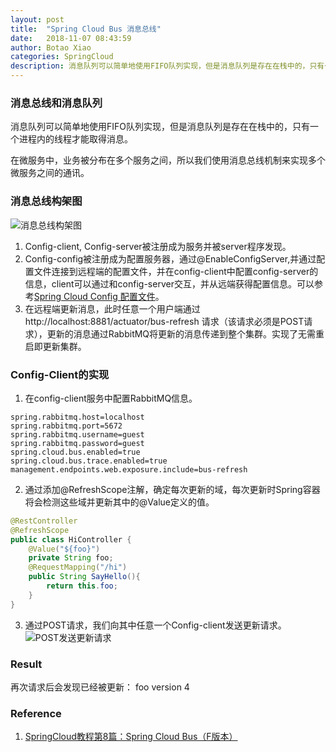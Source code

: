 ```yaml
---
layout: post
title:  "Spring Cloud Bus 消息总线"
date:   2018-11-07 08:43:59
author: Botao Xiao
categories: SpringCloud
description: 消息队列可以简单地使用FIFO队列实现，但是消息队列是存在在栈中的，只有一个进程内的线程才能取得消息。在微服务中，业务被分布在多个服务之间，所以我们使用消息总线机制来实现多个微服务之间的通讯。
---
```

### 消息总线和消息队列
消息队列可以简单地使用FIFO队列实现，但是消息队列是存在在栈中的，只有一个进程内的线程才能取得消息。

在微服务中，业务被分布在多个服务之间，所以我们使用消息总线机制来实现多个微服务之间的通讯。

### 消息总线构架图
![消息总线构架图](https://i.imgur.com/QQnheXi.png)
1. Config-client, Config-server被注册成为服务并被server程序发现。
2. Config-config被注册成为配置服务器，通过@EnableConfigServer,并通过配置文件连接到远程端的配置文件，并在config-client中配置config-server的信息，client可以通过和config-server交互，并从远端获得配置信息。可以参考[Spring Cloud Config 配置文件](https://github.com/Seanforfun/JavaCore/blob/master/Conclusions/SpringCloudConfig.md)。
3. 在远程端更新消息，此时任意一个用户端通过http://localhost:8881/actuator/bus-refresh 请求（该请求必须是POST请求），更新的消息通过RabbitMQ将更新的消息传递到整个集群。实现了无需重启即更新集群。

### Config-Client的实现
1. 在config-client服务中配置RabbitMQ信息。
```Properties
spring.rabbitmq.host=localhost
spring.rabbitmq.port=5672
spring.rabbitmq.username=guest
spring.rabbitmq.password=guest
spring.cloud.bus.enabled=true
spring.cloud.bus.trace.enabled=true
management.endpoints.web.exposure.include=bus-refresh
```

2. 通过添加@RefreshScope注解，确定每次更新的域，每次更新时Spring容器将会检测这些域并更新其中的@Value定义的值。
```Java
@RestController
@RefreshScope
public class HiController {
    @Value("${foo}")
    private String foo;
    @RequestMapping("/hi")
    public String SayHello(){
        return this.foo;
    }
}
```

3. 通过POST请求，我们向其中任意一个Config-client发送更新请求。
![POST发送更新请求](https://i.imgur.com/2hcFuiq.png)

### Result
再次请求后会发现已经被更新：
foo version 4

### Reference
1. [SpringCloud教程第8篇：Spring Cloud Bus（F版本）](https://www.fangzhipeng.com/springcloud/2018/08/30/sc-f8-bus/)